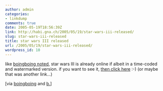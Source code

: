```yaml
---
author: admin
categories:
- linkdump
comments: true
date: 2005-05-19T18:56:39Z
link: http://habi.gna.ch/2005/05/19/star-wars-iii-released/
slug: star-wars-iii-released
title: star wars III released
url: /2005/05/19/star-wars-iii-released/
wordpress_id: 10
---
```


like [boingboing noted](http://www.boingboing.net/2005/05/19/star_wars_iii_online.html), star wars III is already online if albeit in a time-coded and watermarked version. if you want to see it, [then click here](http://www.storewars.org/flash/) :-) (or maybe that was another link...)



[via [boingboing](http://www.boingboing.net/2005/05/19/star_wars_iii_online.html) and [b.](http://bernhardseefeld.ch/)]

